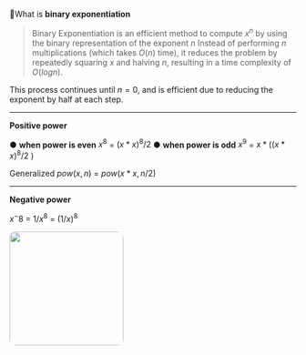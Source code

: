 📌What is **binary exponentiation**

>Binary Exponentiation is an efficient method to compute $x^n$ by using the binary representation of the exponent $n$ 
>Instead of performing $n$ multiplications (which takes $O(n)$ time), it reduces the problem by repeatedly squaring $x$
>and halving $n$, resulting in a time complexity of $O(log n).$

This process continues until $n = 0$, and is efficient due to reducing the exponent by half at each step.

---
**Positive power**

● **when power is even** $x^8$  = $(x*x)^8/2$
● **when power is odd**  $x^9$  = $x * ((x*x)^8/2$ )

Generalized
$pow(x, n)$ = $pow(x*x, n/2)$

---
**Negative power**

$x^-8$ = $1/x^8$ = $(1/x)^8$

<img src="negative power rule.png" width=200 style="border-radius: 10px" />
